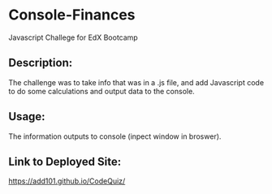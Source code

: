 # Console-Finances
Javascript Challege for EdX Bootcamp

## Description:

The challenge was to take info that was in a .js file, and add Javascript code to do some calculations and output data to the console. 

## Usage:

The information outputs to console (inpect window in broswer).

## Link to Deployed Site:

https://add101.github.io/CodeQuiz/
